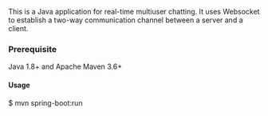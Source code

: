 This is a Java application for real-time multiuser chatting. It uses Websocket to establish a two-way communication channel between a server and a client.

### Prerequisite
Java 1.8+ and Apache Maven 3.6+

#### Usage
$ mvn spring-boot:run
